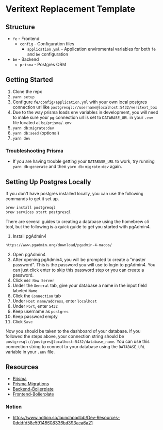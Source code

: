 # Veritext Replacement Template

## Structure

- `fe` - Frontend
  - `config` - Configuration files
    - `application.yml` - Application enviromental variables for both `fe` and `be` configuration
- `be` - Backend
  - `prisma` - Postgres ORM

## Getting Started

1. Clone the repo
2. `yarn setup`
3. Configure `fe/config/application.yml` with your own local postgres connection url like `postgresql://username@localhost:5432/veritext_box`
4. Due to the way prisma loads env variables in development, you will need to make sure your `pg` connection url is set to `DATABASE_URL` in your `.env` file located at `be/prisma/.env`
5. `yarn db:migrate:dev`
6. `yarn db:seed` (optional)
7. `yarn dev`

### Troubleshooting Prisma

- If you are having trouble getting your `DATABASE_URL` to work, try running `yarn db:generate` and then `yarn db:migrate:dev` again.

## Setting Up Postgres Locally

If you don't have postgres installed locally, you can use the following commands to get it set up.

```bash
brew install postgresql
brew services start postgresql
```

There are several guides to creating a database using the homebrew cli tool, but the following is a quick guide to get you started with pgAdmin4.

1. Install pgAdmin4

```bash
https://www.pgadmin.org/download/pgadmin-4-macos/
```

2. Open pgAdmin4
3. After opening pgAdmin4, you will be prompted to create a "master password". This is the password you will use to login to pgAdmin4. You can just click enter to skip this password step or you can create a password.
4. Click `Add New Server`
5. Under the `General` tab, give your database a name in the input field labeled `Name`
6. Click the `Connection` tab
7. Under `Host name/address`, enter `localhost`
8. Under `Port`, enter `5432`
9. Keep username as `postgres`
10. Keep password empty
11. Click `Save`

Now you should be taken to the dashboard of your database. If you followed the steps above, your connection string should be `postgresql://postgres@localhost:5432/database_name`. You can use this connection string to connect to your database using the `DATABASE_URL` variable in your `.env` file.

## Resources

- [Prisma](https://www.prisma.io/)
- [Prisma Migrations](prisma.io/docs/concepts/components/prisma-migrate/migrate-development-production)
- [Backend-Bolierplate](https://github.com/ljlm0402/typescript-express-starter/blob/master/lib/prisma)
- [Frontend-Bolierplate](https://github.com/LaunchPadLab/client-template)

### Notion

- https://www.notion.so/launchpadlab/Dev-Resources-0dddfd58e59148608336bd393aca6a21
